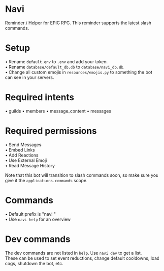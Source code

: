 # Navi

Reminder / Helper for EPIC RPG. This reminder supports the latest slash commands.

# Setup
• Rename `default.env` to `.env` and add your token.  
• Rename `database/default_db.db` to `database/navi_db.db`.  
• Change all custom emojis in `resources/emojis.py` to something the bot can see in your servers.

# Required intents
• guilds
• members
• message_content
• messages

# Required permissions
• Send Messages  
• Embed Links  
• Add Reactions  
• Use External Emoji  
• Read Message History  

Note that this bot will transition to slash commands soon, so make sure you give it the `applications.commands` scope.

# Commands
• Default prefix is "navi "  
• Use `navi help` for an overview  

# Dev commands
 The dev commands are not listed in `help`. Use `navi dev` to get a list.  
 These can be used to set event reductions, change default cooldowns, load cogs, shutdown the bot, etc.

